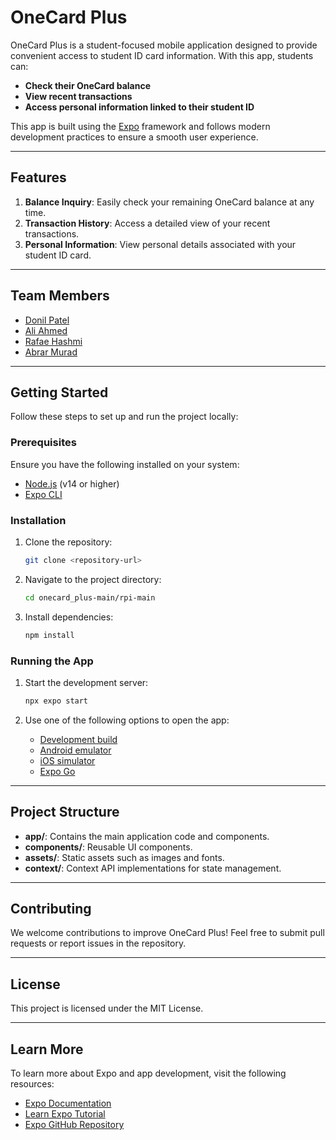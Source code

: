 # OneCard Plus

OneCard Plus is a student-focused mobile application designed to provide convenient access to student ID card information. With this app, students can:

- **Check their OneCard balance**
- **View recent transactions**
- **Access personal information linked to their student ID**

This app is built using the [Expo](https://expo.dev) framework and follows modern development practices to ensure a smooth user experience.

---

## Features

1. **Balance Inquiry**: Easily check your remaining OneCard balance at any time.
2. **Transaction History**: Access a detailed view of your recent transactions.
3. **Personal Information**: View personal details associated with your student ID card.

---

## Team Members

- [Donil Patel](https://www.linkedin.com/in/donil-patel-02680125b/)
- [Ali Ahmed](https://www.linkedin.com/in/ali-mujtaba-ahmed/)
- [Rafae Hashmi](https://www.linkedin.com/in/syed-rafae-hashmi/)
- [Abrar Murad](https://www.linkedin.com/in/abrar-murad/)

---

## Getting Started

Follow these steps to set up and run the project locally:

### Prerequisites
Ensure you have the following installed on your system:
- [Node.js](https://nodejs.org/) (v14 or higher)
- [Expo CLI](https://docs.expo.dev/workflow/expo-cli/)

### Installation

1. Clone the repository:
   ```bash
   git clone <repository-url>
   ```

2. Navigate to the project directory:
   ```bash
   cd onecard_plus-main/rpi-main
   ```

3. Install dependencies:
   ```bash
   npm install
   ```

### Running the App

1. Start the development server:
   ```bash
   npx expo start
   ```

2. Use one of the following options to open the app:
   - [Development build](https://docs.expo.dev/develop/development-builds/introduction/)
   - [Android emulator](https://docs.expo.dev/workflow/android-studio-emulator/)
   - [iOS simulator](https://docs.expo.dev/workflow/ios-simulator/)
   - [Expo Go](https://expo.dev/go)

---

## Project Structure

- **app/**: Contains the main application code and components.
- **components/**: Reusable UI components.
- **assets/**: Static assets such as images and fonts.
- **context/**: Context API implementations for state management.

---

## Contributing

We welcome contributions to improve OneCard Plus! Feel free to submit pull requests or report issues in the repository.

---

## License

This project is licensed under the MIT License.

---

## Learn More

To learn more about Expo and app development, visit the following resources:

- [Expo Documentation](https://docs.expo.dev/)
- [Learn Expo Tutorial](https://docs.expo.dev/tutorial/introduction/)
- [Expo GitHub Repository](https://github.com/expo/expo)
